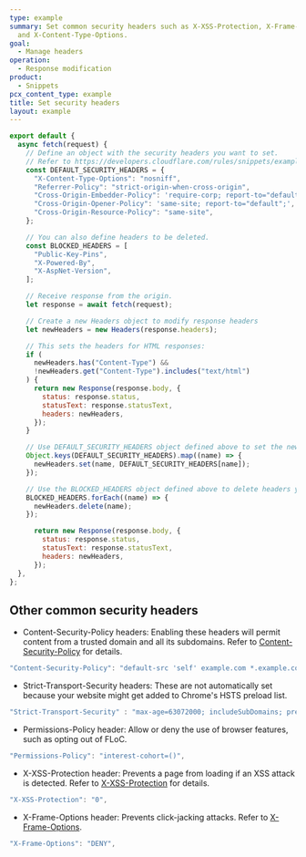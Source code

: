 ```yaml
---
type: example
summary: Set common security headers such as X-XSS-Protection, X-Frame-Options,
  and X-Content-Type-Options.
goal:
  - Manage headers
operation:
  - Response modification
product:
  - Snippets
pcx_content_type: example
title: Set security headers
layout: example
---
```


```js
export default {
  async fetch(request) {
    // Define an object with the security headers you want to set.
    // Refer to https://developers.cloudflare.com/rules/snippets/examples/security-headers/#other-common-security-headers for more options.
    const DEFAULT_SECURITY_HEADERS = {
      "X-Content-Type-Options": "nosniff",
      "Referrer-Policy": "strict-origin-when-cross-origin",
      "Cross-Origin-Embedder-Policy": 'require-corp; report-to="default";',
      "Cross-Origin-Opener-Policy": 'same-site; report-to="default";',
      "Cross-Origin-Resource-Policy": "same-site",
    };

    // You can also define headers to be deleted.
    const BLOCKED_HEADERS = [
      "Public-Key-Pins",
      "X-Powered-By",
      "X-AspNet-Version",
    ];

    // Receive response from the origin.
    let response = await fetch(request);

    // Create a new Headers object to modify response headers
    let newHeaders = new Headers(response.headers);

    // This sets the headers for HTML responses:
    if (
      newHeaders.has("Content-Type") &&
      !newHeaders.get("Content-Type").includes("text/html")
    ) {
      return new Response(response.body, {
        status: response.status,
        statusText: response.statusText,
        headers: newHeaders,
      });
    }

    // Use DEFAULT_SECURITY_HEADERS object defined above to set the new security headers.
    Object.keys(DEFAULT_SECURITY_HEADERS).map((name) => {
      newHeaders.set(name, DEFAULT_SECURITY_HEADERS[name]);
    });

    // Use the BLOCKED_HEADERS object defined above to delete headers you wish to block.
    BLOCKED_HEADERS.forEach((name) => {
      newHeaders.delete(name);
    });

      return new Response(response.body, {
        status: response.status,
        statusText: response.statusText,
        headers: newHeaders,
      });
  },
};
```

## Other common security headers

* Content-Security-Policy headers: Enabling these headers will permit content from a trusted domain and all its subdomains.
Refer to [Content-Security-Policy](https://developer.mozilla.org/en-US/docs/Web/HTTP/Headers/Content-Security-Policy) for details.

```js
"Content-Security-Policy": "default-src 'self' example.com *.example.com",
```

* Strict-Transport-Security headers: These are not automatically set because your website might get added to Chrome's HSTS preload list.

```js
"Strict-Transport-Security" : "max-age=63072000; includeSubDomains; preload",
```

* Permissions-Policy header: Allow or deny the use of browser features, such as opting out of FLoC.

```js
"Permissions-Policy": "interest-cohort=()",
```

* X-XSS-Protection header: Prevents a page from loading if an XSS attack is detected. Refer to [X-XSS-Protection](https://developer.mozilla.org/en-US/docs/Web/HTTP/Headers/X-XSS-Protection) for details.

```js
"X-XSS-Protection": "0",
```

* X-Frame-Options header: Prevents click-jacking attacks. Refer to [X-Frame-Options](https://developer.mozilla.org/en-US/docs/Web/HTTP/Headers/X-Frame-Options).

```js
"X-Frame-Options": "DENY",
```